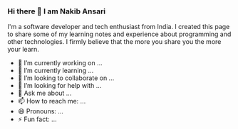 ### Hi there 👋 I am Nakib Ansari
I'm a software developer and tech enthusiast from India.
I created this page to share some of my learning notes and experience about programming and other technologies. 
I firmly believe that the more you share you the more your learn.

- 🔭 I’m currently working on ...
- 🌱 I’m currently learning ...
- 👯 I’m looking to collaborate on ...
- 🤔 I’m looking for help with ...
- 💬 Ask me about ...
- 📫 How to reach me: ...
- 😄 Pronouns: ...
- ⚡ Fun fact: ...
